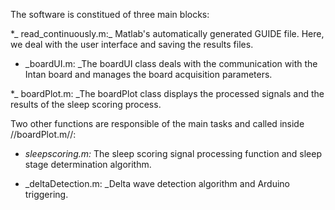 
The software is constitued of three main blocks:

*_ read_continuously.m:_ Matlab's automatically generated GUIDE file. Here, we deal with the user interface and saving the results files.

* _boardUI.m: _The boardUI class deals with the communication with the Intan board and manages the board acquisition parameters.

*_ boardPlot.m: _The boardPlot class displays the processed signals and the results of the sleep scoring process.

Two other functions are responsible of the main tasks and called inside //boardPlot.m//:

* _sleepscoring.m:_ The sleep scoring signal processing function and sleep stage determination algorithm.

* _deltaDetection.m: _Delta wave detection algorithm and Arduino triggering.